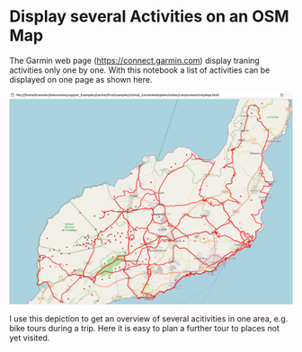 # Display several Activities on an OSM Map
The Garmin web page (https://connect.garmin.com) display traning activities only one by one.
With this notebook a list of activities can be displayed on one page as shown here.

![Picture of multiple activities](LanzaroteActivityMap.png?raw=true "Several activities displayed on map.")

I use this depiction to get an overview of several acitivities in one area, e.g. bike tours during a trip. Here it is easy to plan a further tour to places not yet visited.
